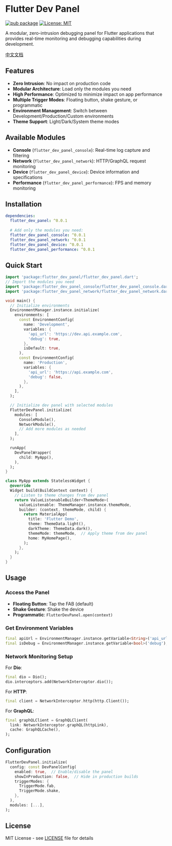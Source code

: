 # Flutter Dev Panel

[![pub package](https://img.shields.io/pub/v/flutter_dev_panel.svg)](https://pub.dev/packages/flutter_dev_panel)
[![License: MIT](https://img.shields.io/badge/License-MIT-yellow.svg)](https://opensource.org/licenses/MIT)

A modular, zero-intrusion debugging panel for Flutter applications that provides real-time monitoring and debugging capabilities during development.

[中文文档](README_CN.md)

## Features

- **Zero Intrusion**: No impact on production code
- **Modular Architecture**: Load only the modules you need
- **High Performance**: Optimized to minimize impact on app performance
- **Multiple Trigger Modes**: Floating button, shake gesture, or programmatic
- **Environment Management**: Switch between Development/Production/Custom environments
- **Theme Support**: Light/Dark/System theme modes

## Available Modules

- **Console** (`flutter_dev_panel_console`): Real-time log capture and filtering
- **Network** (`flutter_dev_panel_network`): HTTP/GraphQL request monitoring
- **Device** (`flutter_dev_panel_device`): Device information and specifications
- **Performance** (`flutter_dev_panel_performance`): FPS and memory monitoring

## Installation

```yaml
dependencies:
  flutter_dev_panel: ^0.0.1
  
  # Add only the modules you need:
  flutter_dev_panel_console: ^0.0.1
  flutter_dev_panel_network: ^0.0.1
  flutter_dev_panel_device: ^0.0.1
  flutter_dev_panel_performance: ^0.0.1
```

## Quick Start

```dart
import 'package:flutter_dev_panel/flutter_dev_panel.dart';
// Import the modules you need
import 'package:flutter_dev_panel_console/flutter_dev_panel_console.dart';
import 'package:flutter_dev_panel_network/flutter_dev_panel_network.dart';

void main() {
  // Initialize environments
  EnvironmentManager.instance.initialize(
    environments: [
      const EnvironmentConfig(
        name: 'Development',
        variables: {
          'api_url': 'https://dev.api.example.com',
          'debug': true,
        },
        isDefault: true,
      ),
      const EnvironmentConfig(
        name: 'Production',
        variables: {
          'api_url': 'https://api.example.com',
          'debug': false,
        },
      ),
    ],
  );

  // Initialize dev panel with selected modules
  FlutterDevPanel.initialize(
    modules: [
      ConsoleModule(),
      NetworkModule(),
      // Add more modules as needed
    ],
  );

  runApp(
    DevPanelWrapper(
      child: MyApp(),
    ),
  );
}

class MyApp extends StatelessWidget {
  @override
  Widget build(BuildContext context) {
    // Listen to theme changes from dev panel
    return ValueListenableBuilder<ThemeMode>(
      valueListenable: ThemeManager.instance.themeMode,
      builder: (context, themeMode, child) {
        return MaterialApp(
          title: 'Flutter Demo',
          theme: ThemeData.light(),
          darkTheme: ThemeData.dark(),
          themeMode: themeMode,  // Apply theme from dev panel
          home: MyHomePage(),
        );
      },
    );
  }
}
```

## Usage

### Access the Panel
- **Floating Button**: Tap the FAB (default)
- **Shake Gesture**: Shake the device
- **Programmatic**: `FlutterDevPanel.open(context)`

### Get Environment Variables
```dart
final apiUrl = EnvironmentManager.instance.getVariable<String>('api_url');
final isDebug = EnvironmentManager.instance.getVariable<bool>('debug');
```

### Network Monitoring Setup

For **Dio**:
```dart
final dio = Dio();
dio.interceptors.add(NetworkInterceptor.dio());
```

For **HTTP**:
```dart
final client = NetworkInterceptor.http(http.Client());
```

For **GraphQL**:
```dart
final graphQLClient = GraphQLClient(
  link: NetworkInterceptor.graphQL(httpLink),
  cache: GraphQLCache(),
);
```

## Configuration

```dart
FlutterDevPanel.initialize(
  config: const DevPanelConfig(
    enabled: true,  // Enable/disable the panel
    showInProduction: false,  // Hide in production builds
    triggerModes: {
      TriggerMode.fab,
      TriggerMode.shake,
    },
  ),
  modules: [...],
);
```

## License

MIT License - see [LICENSE](LICENSE) file for details